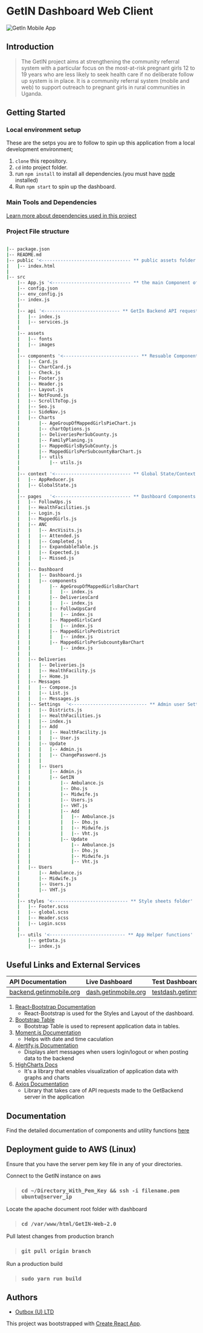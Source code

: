 # GetIN Dashboard Web Client
![GetIn Mobile App](https://res.cloudinary.com/crunchbase-production/image/upload/c_lpad,f_auto,q_auto:eco,dpr_1/jafgg9lgiaamswfzfw6m)

## Introduction
> The GetIN project aims at strengthening the community referral system with a particular  focus on the most-at-risk pregnant girls 12 to 19 years who are less likely to seek health care if no deliberate follow up system is in place.
> It is a community referral system (mobile and web) to support outreach to pregnant girls in rural communities in Uganda.

## Getting Started

### Local environment setup
These are the setps you are to follow to spin up this application from a local development environment;

1. `clone` this repository.
2. `cd` into project folder.
3. run `npm install` to install all dependencies.(you must have [node](https://nodejs.org) installed)
4. Run `npm start` to spin up the dashboard.


### Main Tools and Dependencies
[Learn more about dependencies used in this project](https://github.com/UNFPAInnovation/GetIN-Web-2.0/blob/master/package.json)

### Project File structure
```bash

|-- package.json
|-- README.md
|-- public '<--------------------------------- ** public assets folder'
|   |-- index.html
|
|-- src
    |-- App.js '<----------------------------- ** the main Component of the app'
    |-- config.json
    |-- env_config.js
    |-- index.js 
    |
    |-- api '<---------------------------- ** GetIn Backend API request utilities'
    |   |-- index.js
    |   |-- services.js
    |
    |-- assets 
    |   |-- fonts
    |   |-- images
    |
    |-- components '<---------------------------- ** Resuable Components'
    |   |-- Card.js
    |   |-- ChartCard.js
    |   |-- Check.js
    |   |-- Footer.js
    |   |-- Header.js
    |   |-- Layout.js
    |   |-- NotFound.js
    |   |-- ScrollToTop.js
    |   |-- Seo.js
    |   |-- SideNav.js
    |   |-- Charts
    |       |-- AgeGroupOfMappedGirlsPieChart.js
    |       |-- chartOptions.js
    |       |-- DeliveriesPerSubCounty.js
    |       |-- FamilyPlaning.js
    |       |-- MappedGirlsBySubCounty.js
    |       |-- MappedGirlsPerSubcountyBarChart.js
    |       |-- utils
    |           |-- utils.js
    |
    |-- context '<---------------------------- ** Global State/Context folder'
    |   |-- AppReducer.js
    |   |-- GlobalState.js
    |
    |-- pages   '<---------------------------- ** Dashboard Components'
    |   |-- FollowUps.js
    |   |-- HealthFacilities.js
    |   |-- Login.js
    |   |-- MappedGirls.js
    |   |-- ANC
    |   |   |-- AncVisits.js
    |   |   |-- Attended.js
    |   |   |-- Completed.js
    |   |   |-- ExpandableTable.js
    |   |   |-- Expected.js
    |   |   |-- Missed.js
    |   |
    |   |-- Dashboard
    |   |   |-- Dashboard.js
    |   |   |-- components
    |   |       |-- AgeGroupOfMappedGirlsBarChart
    |   |       |   |-- index.js
    |   |       |-- DeliveriesCard
    |   |       |   |-- index.js
    |   |       |-- FollowUpsCard
    |   |       |   |-- index.js
    |   |       |-- MappedGirlsCard
    |   |       |   |-- index.js
    |   |       |-- MappedGirlsPerDistrict
    |   |       |   |-- index.js
    |   |       |-- MappedGirlsPerSubcountyBarChart
    |   |           |-- index.js
    |   |
    |   |-- Deliveries
    |   |   |-- Deliveries.js
    |   |   |-- HealthFacility.js
    |   |   |-- Home.js
    |   |-- Messages
    |   |   |-- Compose.js
    |   |   |-- List.js
    |   |   |-- Messages.js
    |   |-- Settings  '<---------------------------- ** Admin user Settings components'
    |   |   |-- Districts.js
    |   |   |-- HealthFacilities.js
    |   |   |-- index.js
    |   |   |-- Add
    |   |   |   |-- HealthFacility.js
    |   |   |   |-- User.js
    |   |   |-- Update
    |   |   |   |-- Admin.js
    |   |   |   |-- ChangePassword.js
    |   |   |
    |   |   |-- Users
    |   |       |-- Admin.js
    |   |       |-- GetIN
    |   |           |-- Ambulance.js
    |   |           |-- Dho.js
    |   |           |-- Midwife.js
    |   |           |-- Users.js
    |   |           |-- VHT.js
    |   |           |-- Add
    |   |           |   |-- Ambulance.js
    |   |           |   |-- Dho.js
    |   |           |   |-- Midwife.js
    |   |           |   |-- Vht.js
    |   |           |-- Update
    |   |               |-- Ambulance.js
    |   |               |-- Dho.js
    |   |               |-- Midwife.js
    |   |               |-- Vht.js
    |   |-- Users  
    |       |-- Ambulance.js
    |       |-- Midwife.js
    |       |-- Users.js
    |       |-- VHT.js
    |
    |-- styles '<---------------------------- ** Style sheets folder'
    |   |-- Footer.scss
    |   |-- global.scss
    |   |-- Header.scss
    |   |-- Login.scss
    |
    |-- utils '<---------------------------- ** App Helper functions'
        |-- getData.js
        |-- index.js

```


## Useful Links and External Services

| API Documentation       | Live Dashboard                  | Test Dashboard          |
|:----------------------- |:--------------------------------|:------------------------|
| [backend.getinmobile.org](https://backend.getinmobile.org/)| [dash.getinmobile.org](http://dash.getinmobile.org/) | [testdash.getinmobile.org](http://testdash.getinmobile.org/) |


1. [React-Bootstrap Documentation](https://react-bootstrap-v3.netlify.app/)  
    - React-Bootstrap is used for the Styles and Layout of the dashboard.
2. [Bootstrap Table](https://allenfang.github.io/react-bootstrap-table/docs.html)
    - Bootstrap Table is used to represent application data in tables. 
2. [Moment.js Documentation](https://momentjs.com/docs/)
    - Helps with date and time caculation
3. [Alertify.js Documentation](https://alertifyjs.com/guide.html)
    - Displays alert messages when users login/logout or when posting data to the backend
4. [HighCharts Docs](https://api.highcharts.com/highcharts/)
    - It's a library that enables visualization of application data with graphs and charts
5. [Axios Documentation](https://axios-http.com/docs/intro) 
    - Library that takes care of API requests made to the GetBackend server in the application


## Documentation
Find the detailed documentation of components and utility functions [here](/src/Docs/documentation.md)

## Deployment guide to AWS (Linux)

Ensure that you have the server pem key file in any of your directories.

Connect to the GetIN instance on aws

> ### `cd ~/Directory_With_Pem_Key && ssh -i filename.pem ubuntu@server_ip`

Locate the apache document root folder with dashboard

> ### `cd /var/www/html/GetIN-Web-2.0`

Pull latest changes from production branch

> ### `git pull origin branch`

Run a production build

> ### `sudo yarn run build`


## Authors

* [Outbox (U) LTD](https://www.outbox.co.ug)

This project was bootstrapped with [Create React App](https://github.com/facebook/create-react-app).

